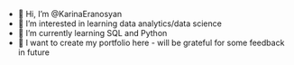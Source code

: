 - 👋 Hi, I’m @KarinaEranosyan
- 👀 I’m interested in learning data analytics/data science
- 🌱 I’m currently learning SQL and Python
- 💞️ I want to create my portfolio here - will be grateful for some feedback in future

<!---
KarinaEranosyan/KarinaEranosyan is a ✨ special ✨ repository because its `README.md` (this file) appears on your GitHub profile.
You can click the Preview link to take a look at your changes.
--->
